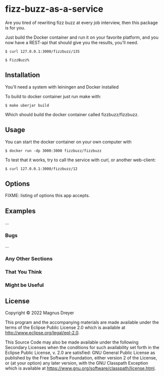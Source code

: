 # fizz-buzz-as-a-service

Are you tired of rewriting fizz buzz at every job interview, then this
package is for you. 

Just build the Docker container and run it on your favorite platform, 
and you now have a REST-api that should give you the results, you'll need.

    $ curl 127.0.0.1:3000/fizzbuzz/135 

    $ FizzBuzz%

## Installation

You'll need a system with leiningen and Docker installed

To build to docker container just run make with:

    $ make uberjar build

Which should build the docker container called fizzbuzz/fizzbuzz.

## Usage

You can start the docker container on your own computer with

    $ docker run -dp 3000:3000 fizzbuzz/fizzbuzz

To test that it works, try to call the service with curl, or
another web-client:

    $ curl 127.0.0.1:3000/fizzbuzz/12    

## Options

FIXME: listing of options this app accepts.

## Examples

...

### Bugs

...

### Any Other Sections
### That You Think
### Might be Useful

## License

Copyright © 2022 Magnus Dreyer

This program and the accompanying materials are made available under the
terms of the Eclipse Public License 2.0 which is available at
http://www.eclipse.org/legal/epl-2.0.

This Source Code may also be made available under the following Secondary
Licenses when the conditions for such availability set forth in the Eclipse
Public License, v. 2.0 are satisfied: GNU General Public License as published by
the Free Software Foundation, either version 2 of the License, or (at your
option) any later version, with the GNU Classpath Exception which is available
at https://www.gnu.org/software/classpath/license.html.
